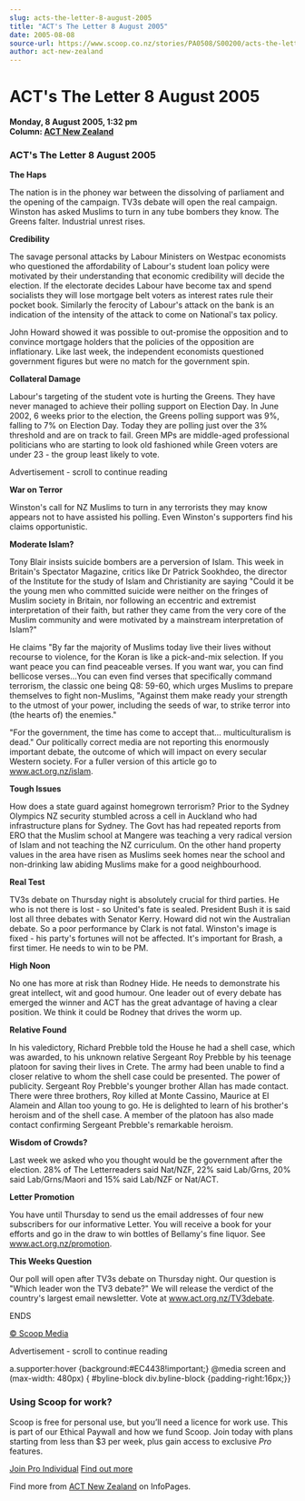 ```yaml
---
slug: acts-the-letter-8-august-2005
title: "ACT's The Letter 8 August 2005"
date: 2005-08-08
source-url: https://www.scoop.co.nz/stories/PA0508/S00200/acts-the-letter-8-august-2005.htm
author: act-new-zealand
---
```

ACT's The Letter 8 August 2005
==============================

**Monday, 8 August 2005, 1:32 pm**  
**Column: [ACT New Zealand](https://info.scoop.co.nz/ACT_New_Zealand)**

### ACT's The Letter 8 August 2005

**The Haps**

The nation is in the phoney war between the dissolving of parliament and the opening of the campaign. TV3s debate will open the real campaign. Winston has asked Muslims to turn in any tube bombers they know. The Greens falter. Industrial unrest rises.

**Credibility**

The savage personal attacks by Labour Ministers on Westpac economists who questioned the affordability of Labour's student loan policy were motivated by their understanding that economic credibility will decide the election. If the electorate decides Labour have become tax and spend socialists they will lose mortgage belt voters as interest rates rule their pocket book. Similarly the ferocity of Labour's attack on the bank is an indication of the intensity of the attack to come on National's tax policy.

John Howard showed it was possible to out-promise the opposition and to convince mortgage holders that the policies of the opposition are inflationary. Like last week, the independent economists questioned government figures but were no match for the government spin.

**Collateral Damage**

Labour's targeting of the student vote is hurting the Greens. They have never managed to achieve their polling support on Election Day. In June 2002, 6 weeks prior to the election, the Greens polling support was 9%, falling to 7% on Election Day. Today they are polling just over the 3% threshold and are on track to fail. Green MPs are middle-aged professional politicians who are starting to look old fashioned while Green voters are under 23 - the group least likely to vote.

Advertisement - scroll to continue reading





**War on Terror**

Winston's call for NZ Muslims to turn in any terrorists they may know appears not to have assisted his polling. Even Winston's supporters find his claims opportunistic.

**Moderate Islam?**

Tony Blair insists suicide bombers are a perversion of Islam. This week in Britain's Spectator Magazine, critics like Dr Patrick Sookhdeo, the director of the Institute for the study of Islam and Christianity are saying \"Could it be the young men who committed suicide were neither on the fringes of Muslim society in Britain, nor following an eccentric and extremist interpretation of their faith, but rather they came from the very core of the Muslim community and were motivated by a mainstream interpretation of Islam?"

He claims "By far the majority of Muslims today live their lives without recourse to violence, for the Koran is like a pick-and-mix selection. If you want peace you can find peaceable verses. If you want war, you can find bellicose verses…You can even find verses that specifically command terrorism, the classic one being Q8: 59-60, which urges Muslims to prepare themselves to fight non-Muslims, "Against them make ready your strength to the utmost of your power, including the seeds of war, to strike terror into (the hearts of) the enemies."

"For the government, the time has come to accept that… multiculturalism is dead." Our politically correct media are not reporting this enormously important debate, the outcome of which will impact on every secular Western society. For a fuller version of this article go to www.act.org.nz/islam.

**Tough Issues**

How does a state guard against homegrown terrorism? Prior to the Sydney Olympics NZ security stumbled across a cell in Auckland who had infrastructure plans for Sydney. The Govt has had repeated reports from ERO that the Muslim school at Mangere was teaching a very radical version of Islam and not teaching the NZ curriculum. On the other hand property values in the area have risen as Muslims seek homes near the school and non-drinking law abiding Muslims make for a good neighbourhood.

**Real Test**

TV3s debate on Thursday night is absolutely crucial for third parties. He who is not there is lost - so United's fate is sealed. President Bush it is said lost all three debates with Senator Kerry. Howard did not win the Australian debate. So a poor performance by Clark is not fatal. Winston's image is fixed - his party's fortunes will not be affected. It's important for Brash, a first timer. He needs to win to be PM.

**High Noon**

No one has more at risk than Rodney Hide. He needs to demonstrate his great intellect, wit and good humour. One leader out of every debate has emerged the winner and ACT has the great advantage of having a clear position. We think it could be Rodney that drives the worm up.

**Relative Found**

In his valedictory, Richard Prebble told the House he had a shell case, which was awarded, to his unknown relative Sergeant Roy Prebble by his teenage platoon for saving their lives in Crete. The army had been unable to find a closer relative to whom the shell case could be presented. The power of publicity. Sergeant Roy Prebble's younger brother Allan has made contact. There were three brothers, Roy killed at Monte Cassino, Maurice at El Alamein and Allan too young to go. He is delighted to learn of his brother's heroism and of the shell case. A member of the platoon has also made contact confirming Sergeant Prebble's remarkable heroism.

**Wisdom of Crowds?**

Last week we asked who you thought would be the government after the election. 28% of The Letterreaders said Nat/NZF, 22% said Lab/Grns, 20% said Lab/Grns/Maori and 15% said Lab/NZF or Nat/ACT.

**Letter Promotion**

You have until Thursday to send us the email addresses of four new subscribers for our informative Letter. You will receive a book for your efforts and go in the draw to win bottles of Bellamy's fine liquor. See www.act.org.nz/promotion.

**This Weeks Question**

Our poll will open after TV3s debate on Thursday night. Our question is "Which leader won the TV3 debate?" We will release the verdict of the country's largest email newsletter. Vote at www.act.org.nz/TV3debate.

ENDS

[© Scoop Media](http://www.scoop.co.nz/about/terms.html)  

Advertisement - scroll to continue reading



a.supporter:hover {background:#EC4438!important;} @media screen and (max-width: 480px) { #byline-block div.byline-block {padding-right:16px;}}

### Using Scoop for work?

Scoop is free for personal use, but you’ll need a licence for work use. This is part of our Ethical Paywall and how we fund Scoop. Join today with plans starting from less than $3 per week, plus gain access to exclusive _Pro_ features.  
  
[Join Pro Individual](https://pro.scoop.co.nz/Individual/?from=ProIn24) [Find out more](https://pro.scoop.co.nz/using-scoop-for-work/?from=ProIn24)

Find more from [ACT New Zealand](https://info.scoop.co.nz/ACT_New_Zealand) on InfoPages.